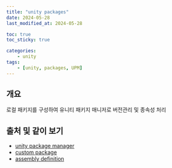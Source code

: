```yaml
---
title: "unity packages"
date: 2024-05-28
last_modified_at: 2024-05-28

toc: true
toc_sticky: true

categories:
    - unity
tags:
    - [unity, packages, UPM]
---
```


## 개요

 로컬 패키지를 구성하여 유니티 패키지 매니저로 버전관리 및 종속성 처리

## 출처 및 같이 보기

- [unity package manager](https://docs.unity3d.com/kr/2023.2/Manual/Packages.html)
- [custom package](https://docs.unity3d.com/kr/2023.2/Manual/CustomPackages.html)
- [assembly definition](https://docs.unity3d.com/kr/2023.2/Manual/ScriptCompilationAssemblyDefinitionFiles.html)
